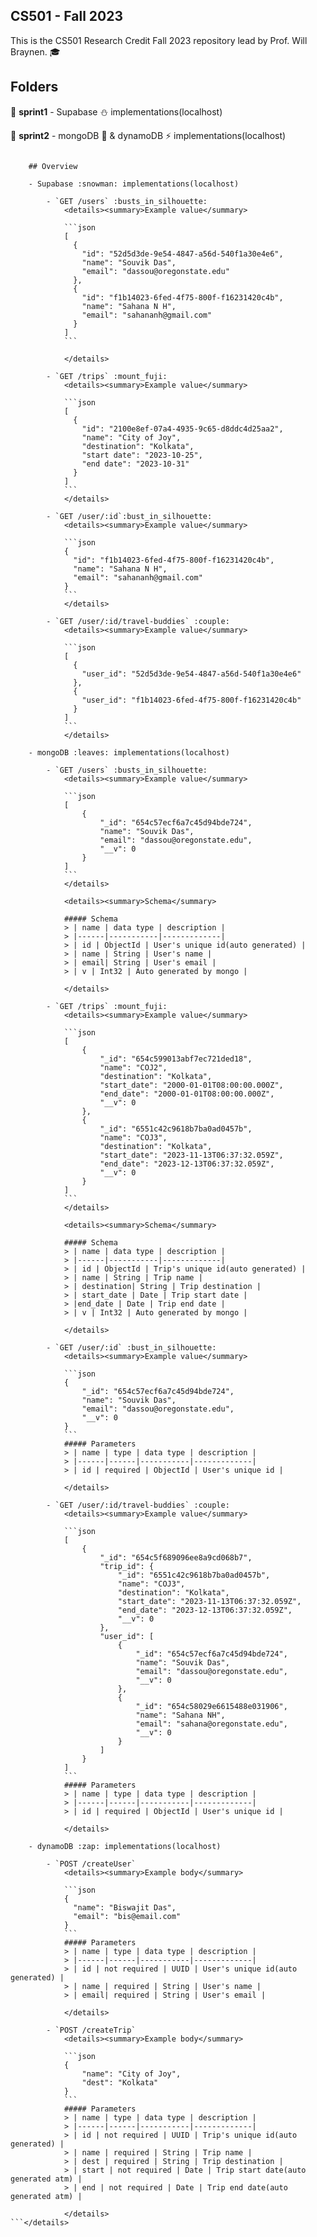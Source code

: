 ## CS501 - Fall 2023

This is the CS501 Research Credit Fall 2023 repository lead by Prof. Will Braynen. :mortar_board: 

## Folders

:file_folder: **sprint1** - Supabase :snowman: implementations(localhost) 

:file_folder: **sprint2** - mongoDB :leaves: & dynamoDB :zap: implementations(localhost)

```<details>

	## Overview

	- Supabase :snowman: implementations(localhost) 

		- `GET /users` :busts_in_silhouette: 
			<details><summary>Example value</summary>

			```json
			[
			  {
			    "id": "52d5d3de-9e54-4847-a56d-540f1a30e4e6",
			    "name": "Souvik Das",
			    "email": "dassou@oregonstate.edu"
			  },
			  {
			    "id": "f1b14023-6fed-4f75-800f-f16231420c4b",
			    "name": "Sahana N H",
			    "email": "sahananh@gmail.com"
			  }
			]
			```

			</details>
		
		- `GET /trips` :mount_fuji:
			<details><summary>Example value</summary>

			```json
			[
			  {
			    "id": "2100e8ef-07a4-4935-9c65-d8ddc4d25aa2",
			    "name": "City of Joy",
			    "destination": "Kolkata",
			    "start date": "2023-10-25",
			    "end date": "2023-10-31"
			  }
			]
			```
			</details>

		- `GET /user/:id`:bust_in_silhouette:
			<details><summary>Example value</summary>

			```json
			{
			  "id": "f1b14023-6fed-4f75-800f-f16231420c4b",
			  "name": "Sahana N H",
			  "email": "sahananh@gmail.com"
			}
			```
			</details>

		- `GET /user/:id/travel-buddies` :couple:
			<details><summary>Example value</summary>

			```json
			[
			  {
			    "user_id": "52d5d3de-9e54-4847-a56d-540f1a30e4e6"
			  },
			  {
			    "user_id": "f1b14023-6fed-4f75-800f-f16231420c4b"
			  }
			]
			```
			</details>

	- mongoDB :leaves: implementations(localhost)

		- `GET /users` :busts_in_silhouette:
			<details><summary>Example value</summary>

			```json
			[
			    {
			        "_id": "654c57ecf6a7c45d94bde724",
			        "name": "Souvik Das",
			        "email": "dassou@oregonstate.edu",
			        "__v": 0
			    }
			]
			```
			</details>

			<details><summary>Schema</summary>

			##### Schema
			> | name | data type | description |
			> |------|-----------|-------------|
			> | id | ObjectId | User's unique id(auto generated) | 
			> | name | String | User's name |
			> | email| String | User's email |
			> | v | Int32 | Auto generated by mongo |

			</details>

		- `GET /trips` :mount_fuji:
			<details><summary>Example value</summary>

			```json
			[
			    {
			        "_id": "654c599013abf7ec721ded18",
			        "name": "COJ2",
			        "destination": "Kolkata",
			        "start_date": "2000-01-01T08:00:00.000Z",
			        "end_date": "2000-01-01T08:00:00.000Z",
			        "__v": 0
			    },
			    {
			        "_id": "6551c42c9618b7ba0ad0457b",
			        "name": "COJ3",
			        "destination": "Kolkata",
			        "start_date": "2023-11-13T06:37:32.059Z",
			        "end_date": "2023-12-13T06:37:32.059Z",
			        "__v": 0
			    }
			]
			```
			</details>

			<details><summary>Schema</summary>

			##### Schema
			> | name | data type | description |
			> |------|-----------|-------------|
			> | id | ObjectId | Trip's unique id(auto generated) | 
			> | name | String | Trip name |
			> | destination| String | Trip destination |
			> | start_date | Date | Trip start date | 
			> |end_date | Date | Trip end date |
			> | v | Int32 | Auto generated by mongo |

			</details>

		- `GET /user/:id` :bust_in_silhouette:
			<details><summary>Example value</summary>

			```json
			{
			    "_id": "654c57ecf6a7c45d94bde724",
			    "name": "Souvik Das",
			    "email": "dassou@oregonstate.edu",
			    "__v": 0
			}
			```
			##### Parameters
			> | name | type | data type | description |
			> |------|------|-----------|-------------|
			> | id | required | ObjectId | User's unique id | 

			</details>

		- `GET /user/:id/travel-buddies` :couple:
			<details><summary>Example value</summary>

			```json
			[
			    {
			        "_id": "654c5f689096ee8a9cd068b7",
			        "trip_id": {
			            "_id": "6551c42c9618b7ba0ad0457b",
			            "name": "COJ3",
			            "destination": "Kolkata",
			            "start_date": "2023-11-13T06:37:32.059Z",
			            "end_date": "2023-12-13T06:37:32.059Z",
			            "__v": 0
			        },
			        "user_id": [
			            {
			                "_id": "654c57ecf6a7c45d94bde724",
			                "name": "Souvik Das",
			                "email": "dassou@oregonstate.edu",
			                "__v": 0
			            },
			            {
			                "_id": "654c58029e6615488e031906",
			                "name": "Sahana NH",
			                "email": "sahana@oregonstate.edu",
			                "__v": 0
			            }
			        ]
			    }
			]	
			``` 
			##### Parameters
			> | name | type | data type | description |
			> |------|------|-----------|-------------|
			> | id | required | ObjectId | User's unique id |

			</details>

	- dynamoDB :zap: implementations(localhost)

		- `POST /createUser`
			<details><summary>Example body</summary>

			```json
			{
			  "name": "Biswajit Das",
			  "email": "bis@email.com"
			}
			``` 
			##### Parameters
			> | name | type | data type | description |
			> |------|------|-----------|-------------|
			> | id | not required | UUID | User's unique id(auto generated) | 
			> | name | required | String | User's name |
			> | email| required | String | User's email |

			</details>

		- `POST /createTrip`
			<details><summary>Example body</summary>

			```json
			{
				"name": "City of Joy",
				"dest": "Kolkata"
			}
			``` 
			##### Parameters
			> | name | type | data type | description |
			> |------|------|-----------|-------------|
			> | id | not required | UUID | Trip's unique id(auto generated) |
			> | name | required | String | Trip name |
			> | dest | required | String | Trip destination |
			> | start | not required | Date | Trip start date(auto generated atm) |
			> | end | not required | Date | Trip end date(auto generated atm) | 

			</details>
```</details>